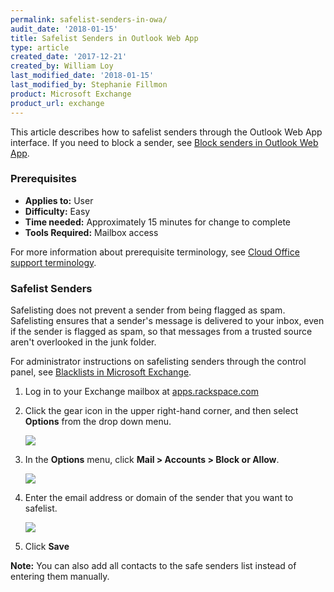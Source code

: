 ```yaml
---
permalink: safelist-senders-in-owa/
audit_date: '2018-01-15'
title: Safelist Senders in Outlook Web App
type: article
created_date: '2017-12-21'
created_by: William Loy
last_modified_date: '2018-01-15'
last_modified_by: Stephanie Fillmon
product: Microsoft Exchange
product_url: exchange
---
```


This article describes how to safelist senders through the Outlook Web App interface. If you need to block a sender, see [Block senders in Outlook Web App](/how-to/block-senders-in-owa).

### Prerequisites

- **Applies to:** User
- **Difficulty:** Easy
- **Time needed:** Approximately 15 minutes for change to complete
- **Tools Required:** Mailbox access

For more information about prerequisite terminology, see [Cloud Office support terminology](/how-to/cloud-office-support-terminology/).

### Safelist Senders

Safelisting does not prevent a sender from being flagged as spam. Safelisting ensures that a sender's message is delivered to your inbox, even if the sender is flagged as spam, so that messages from a trusted source aren't overlooked in the junk folder. 

For administrator instructions on safelisting senders through the control panel, see [Blacklists in Microsoft Exchange](/how-to/spam-preferences-safe-lists-and-black-list-in-microsoft-exchange/#managing-safe-list).

1. Log in to your Exchange mailbox at [apps.rackspace.com](apps.rackspace.com)

2. Click the gear icon in the upper right-hand corner, and then select **Options** from the drop down menu.

    <img src="{% asset_path exchange/safelist-senders-in-owa/options_gear.png %}" />

3. In the **Options** menu, click **Mail > Accounts > Block or Allow**.

    <img src="{% asset_path exchange/safelist-senders-in-owa/block_or_allow.png %}" />

4. Enter the email address or domain of the sender that you want to safelist.

    <img src="{% asset_path exchange/safelist-senders-in-owa/safe_senders.png %}" />

5. Click **Save**

**Note:** You can also add all contacts to the safe senders list instead of entering them manually.
